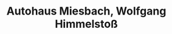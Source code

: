 ---
title: "Autohaus Miesbach, Wolfgang Himmelstoß"
url: /miesbach/autohaus-miesbach-wolfgang-himmelstoss/
shop: Autowerkstatt
---
